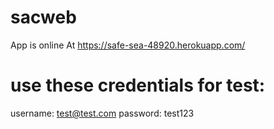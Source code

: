 # sacweb
App is online At
https://safe-sea-48920.herokuapp.com/
# use these credentials for test:
username: test@test.com
password: test123
